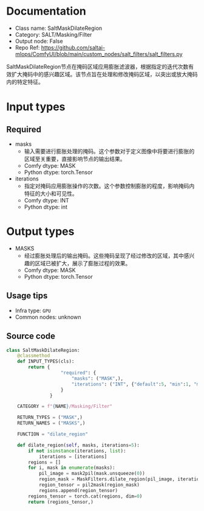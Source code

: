 
# Documentation
- Class name: SaltMaskDilateRegion
- Category: SALT/Masking/Filter
- Output node: False
- Repo Ref: https://github.com/saltai-mlops/ComfyUI/blob/main/custom_nodes/salt_filters/salt_filters.py

SaltMaskDilateRegion节点在掩码区域应用膨胀滤波器，根据指定的迭代次数有效扩大掩码中的感兴趣区域。该节点旨在处理和修改掩码区域，以突出或放大掩码内的特定特征。

# Input types
## Required
- masks
    - 输入需要进行膨胀处理的掩码。这个参数对于定义图像中将要进行膨胀的区域至关重要，直接影响节点的输出结果。
    - Comfy dtype: MASK
    - Python dtype: torch.Tensor
- iterations
    - 指定对掩码应用膨胀操作的次数。这个参数控制膨胀的程度，影响掩码内特征的大小和可见性。
    - Comfy dtype: INT
    - Python dtype: int

# Output types
- MASKS
    - 经过膨胀处理后的输出掩码。这些掩码呈现了经过修改的区域，其中感兴趣的区域已被扩大，展示了膨胀过程的效果。
    - Comfy dtype: MASK
    - Python dtype: torch.Tensor


## Usage tips
- Infra type: `GPU`
- Common nodes: unknown


## Source code
```python
class SaltMaskDilateRegion:
    @classmethod
    def INPUT_TYPES(cls):
        return {
                    "required": {
                        "masks": ("MASK",),
                        "iterations": ("INT", {"default":5, "min":1, "max":64, "step":1}),
                    }
                }

    CATEGORY = f"{NAME}/Masking/Filter"

    RETURN_TYPES = ("MASK",)
    RETURN_NAMES = ("MASKS",)

    FUNCTION = "dilate_region"

    def dilate_region(self, masks, iterations=5):
        if not isinstance(iterations, list):
            iterations = [iterations]
        regions = []
        for i, mask in enumerate(masks):
            pil_image = mask2pil(mask.unsqueeze(0))
            region_mask = MaskFilters.dilate_region(pil_image, iterations[i if i < len(iterations) else -1])
            region_tensor = pil2mask(region_mask)
            regions.append(region_tensor)
        regions_tensor = torch.cat(regions, dim=0)
        return (regions_tensor,)

```
